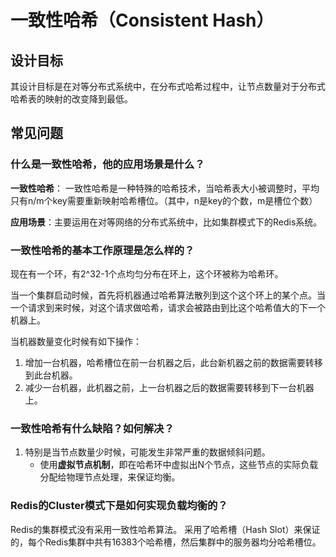 # 一致性哈希（Consistent Hash）

## 设计目标

其设计目标是在对等分布式系统中，在分布式哈希过程中，让节点数量对于分布式哈希表的映射的改变降到最低。

## 常见问题

### 什么是一致性哈希，他的应用场景是什么？

**一致性哈希**： 一致性哈希是一种特殊的哈希技术，当哈希表大小被调整时，平均只有n/m个key需要重新映射哈希槽位。（其中，n是key的个数，m是槽位个数）

**应用场景**：主要运用在对等网络的分布式系统中，比如集群模式下的Redis系统。

### 一致性哈希的基本工作原理是怎么样的？

现在有一个环，有2^32-1个点均匀分布在环上，这个环被称为哈希环。

当一个集群启动时候，首先将机器通过哈希算法散列到这个这个环上的某个点。当一个请求到来时候，对这个请求做哈希，请求会被路由到比这个哈希值大的下一个机器上。

当机器数量变化时候有如下操作：

1. 增加一台机器，哈希槽位在前一台机器之后，此台新机器之前的数据需要转移到此台机器。
2. 减少一台机器，此机器之前，上一台机器之后的数据需要转移到下一台机器上。

### 一致性哈希有什么缺陷？如何解决？

1. 特别是当节点数量少时候，可能发生非常严重的数据倾斜问题。
    - 使用**虚拟节点机制**，即在哈希环中虚拟出N个节点，这些节点的实际负载分配给物理节点处理，来保证均衡。

### Redis的Cluster模式下是如何实现负载均衡的？

Redis的集群模式没有采用一致性哈希算法。 采用了哈希槽（Hash Slot）来保证的，每个Redis集群中共有16383个哈希槽，然后集群中的服务器均分哈希槽位。






